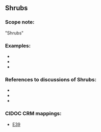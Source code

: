 
## Shrubs 

###  Scope note: 
"Shrubs" 

### Examples: 

* 
* 
* 

### References to discussions of Shrubs:

* 

* 

* 

### CIDOC CRM mappings: 

* [E39](http://www.cidoc-crm.org/Entity/e39-actor/version-6.1)



